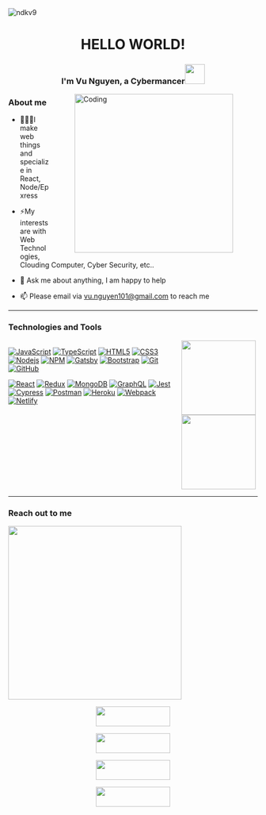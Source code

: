<img src="https://komarev.com/ghpvc/?username=ndkv9&label=Profile%20views&color=ff7f50&style=flat" alt="ndkv9" />
<h1 align="center">HELLO WORLD!</h1>
<h3 align="center">I'm Vu Nguyen, a Cybermancer<img height="40" src="https://emoji.gg/assets/emoji/7333-parrotdance.gif"></h3>


<img align="right" alt="Coding" width="320" src="https://i.pinimg.com/originals/e4/26/70/e426702edf874b181aced1e2fa5c6cde.gif" style="vertical-align:middle;margin:0px 50px">

<h3 align="left"><b>About me</b></h3>

- 👨🏽‍💻I make web things and specialize in React, Node/Epxress

- ⚡My interests are with Web Technologies, Clouding Computer, Cyber Security, etc..

- 💬 Ask me about anything, I am happy to help

- 📫 Please email via vu.nguyen101@gmail.com to reach me

<hr>

<h3>Technologies and Tools</h3>
<div style="display: inline-flex">
  <div>
  
[![JavaScript](https://img.shields.io/badge/-JavaScript-black?style=flat&logo=javascript&link=https://github.com/ndkv9)](https://github.com/ndkv9) 
[![TypeScript](https://img.shields.io/badge/-TypeScript-3178C6?style=flat&logo=typescript&logoColor=white&link=https://github.com/ndkv9)](https://github.com/ndkv9)
[![HTML5](https://img.shields.io/badge/-HTML5-E34F26?style=flat&logo=html5&logoColor=white&link=https://github.com/ndkv9)](https://github.com/ndkv9) 
[![CSS3](https://img.shields.io/badge/-CSS3-1572B6?style=flat&logo=css3&link=https://github.com/ndkv9)](https://github.com/ndkv9)
[![Nodejs](https://img.shields.io/badge/-Nodejs-black?style=flat&logo=Node.js&link=https://github.com/ndkv9)](https://github.com/ndkv9)
[![NPM](https://img.shields.io/badge/-NPM-black?style=flat&logo=npm&link=https://github.com/ndkv9)](https://github.com/ndkv9)
[![Gatsby](https://img.shields.io/badge/-Gatsby-542C85?style=flat&logo=gatsby&link=https://github.com/ndkv9)](https://github.com/ndkv9)
[![Bootstrap](https://img.shields.io/badge/-Bootstrap-181717?style=flat&logo=bootstrap&color=purple&link=https://github.com/ndkv9)](https://github.com/ndkv9)
[![Git](https://img.shields.io/badge/-Git-black?style=flat&logo=git&link=https://github.com/ndkv9)](https://github.com/ndkv9) 
[![GitHub](https://img.shields.io/badge/-GitHub-181717?style=flat&logo=github&link=https://github.com/ndkv9)](https://github.com/ndkv9)

[![React](https://img.shields.io/badge/-React-black?style=flat&logo=react&link=https://github.com/ndkv9)](https://github.com/ndkv9)
[![Redux](https://img.shields.io/badge/-Redux-purple?style=flat&logo=redux&link=https://github.com/ndkv9)](https://github.com/ndkv9)
[![MongoDB](https://img.shields.io/badge/-MongoDB-black?style=flat&logo=MongoDB&link=https://github.com/ndkv9)](https://github.com/ndkv9)
[![GraphQL](https://img.shields.io/badge/-GraphQL-E10098?style=flat&logo=graphql&color=E10098&link=https://github.com/ndkv9)](https://github.com/ndkv9)
[![Jest](https://img.shields.io/badge/-Jest-red?style=flat&logo=Jest&link=https://github.com/ndkv9)](https://github.com/ndkv9) 
[![Cypress](https://img.shields.io/badge/-Cypress-black?style=flat&logo=Cypress&link=https://github.com/ndkv9)](https://github.com/ndkv9)
[![Postman](https://img.shields.io/badge/-Postman-black?style=flat&logo=Postman&link=https://github.com/ndkv9)](https://github.com/ndkv9)
[![Heroku](https://img.shields.io/badge/-Heroku-purple?style=flat&logo=Heroku&link=https://github.com/ndkv9)](https://github.com/ndkv9)
[![Webpack](https://img.shields.io/badge/-Webpack-181717?style=flat&logo=webpack&color=grey&link=https://github.com/ndkv9)](https://github.com/ndkv9)
[![Netlify](https://img.shields.io/badge/-Netlify-181717?style=flat&logo=netlify&color=grey&link=https://github.com/ndkv9)](https://github.com/ndkv9)
  
  </div>
  <div>
    <img height= "150" src="https://github-readme-stats.vercel.app/api?username=ndkv9&theme=react&show_icons=true&include_all_commits=true" />
    <img height= "150" src="https://github-readme-stats.vercel.app/api/top-langs/?username=ndkv9&theme=react&layout=compact" />
  </div>
</div>
<hr/>
<h3>Reach out to me</h3>
<img height= "350" src="https://little.kylerconway.com/images/golang-what.gif" />
<p align="center"><a href="https://www.linkedin.com/in/ndkv9/" target="_blank"><img width="150px" height="40px" src="https://img.shields.io/badge/vunguyen%20-%230077b5.svg?&style=for-the-badge&logo=linkedin&logoColor=white"/></a> </p>
<p align="center"><a href="https://github.com/ndkv9" target="_blank"><img width="150px" height="40px" src="https://img.shields.io/badge/ndkv9%20-%23313335.svg?&style=for-the-badge&logo=github&logoColor=white"/></a></p>
<p align="center"><a href="https://twitter.com/ndkv101" target="_blank"><img width="150px" height="40px" src="https://img.shields.io/badge/ndkv101%20-%231DA1F2.svg?&style=for-the-badge&logo=Twitter&logoColor=white"/></a></p>
<p align="center"><a href="https://dev.to/ndkv9" target="_blank"><img width="150px" height="40px" src="https://img.shields.io/badge/ndkv9%20-%23313335.svg?&style=for-the-badge&logo=dev.to&logoColor=white"/></a></p>
</div>
<br>
